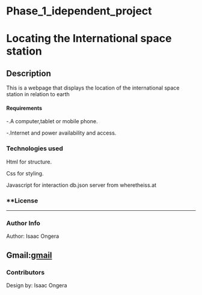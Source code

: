 # Phase_1_idependent_project
# **Locating the International space station**


## **Description**

This is a webpage that displays the location of the international space station in relation to earth



#### **Requirements**

-.A computer,tablet or mobile phone.

-.Internet and power availability and access.

### **Technologies used**
Html for structure. 

Css for styling.

Javascript for interaction
 db.json server from wheretheiss.at


### **License
---
### **Author Info**
Author: Isaac Ongera

Gmail:[gmail](mailto:isaacongera7171@gmail.com)
---

### **Contributors**
Design by: Isaac Ongera